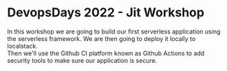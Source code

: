 # DevopsDays 2022 - Jit Workshop

In this workshop we are going to build our first serverless application using the serverless framework.
We are then going to deploy it locally to localstack. <br>
Then we'll use the Github CI platform known as Github Actions to add security tools to make sure our application is secure.

```{tableofcontents}
```
